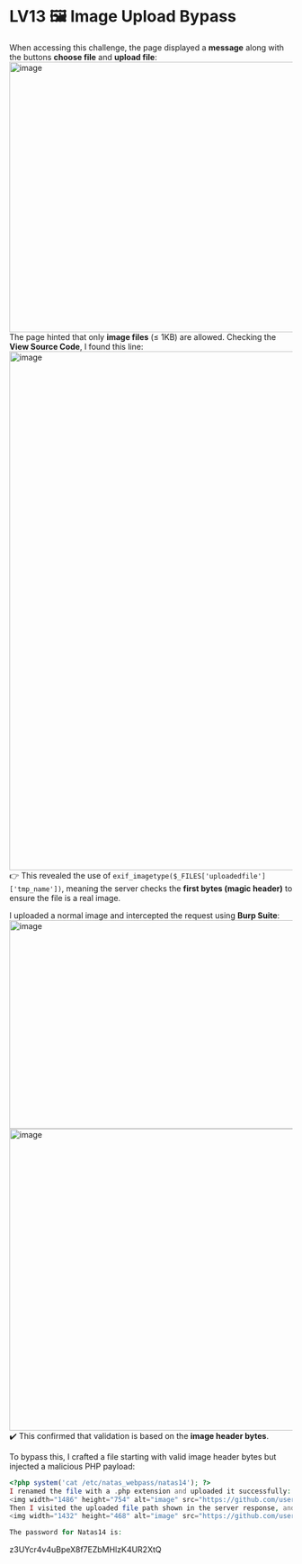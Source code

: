 # LV13 🖼️ Image Upload Bypass  

When accessing this challenge, the page displayed a **message** along with the buttons **choose file** and **upload file**:  
<img width="1920" height="481" alt="image" src="https://github.com/user-attachments/assets/a1cbc247-3b13-4514-a5e0-57b7abd49459" />  
The page hinted that only **image files** (≤ 1KB) are allowed. Checking the **View Source Code**, I found this line:  
<img width="1113" height="923" alt="image" src="https://github.com/user-attachments/assets/88e8ecaa-2a05-4bd3-98fe-3969345f8363" />  
👉 This revealed the use of `exif_imagetype($_FILES['uploadedfile']['tmp_name'])`, meaning the server checks the **first bytes (magic header)** to ensure the file is a real image.  

I uploaded a normal image and intercepted the request using **Burp Suite**:  
<img width="1920" height="371" alt="image" src="https://github.com/user-attachments/assets/63c12417-3a18-45bc-834e-17df246dc7a6" />  
<img width="1495" height="537" alt="image" src="https://github.com/user-attachments/assets/63a1da44-d2cb-41aa-a6e1-e1c8bcd4ede7" />  
✔️ This confirmed that validation is based on the **image header bytes**.  

To bypass this, I crafted a file starting with valid image header bytes but injected a malicious PHP payload:  
```php
<?php system('cat /etc/natas_webpass/natas14'); ?>
I renamed the file with a .php extension and uploaded it successfully:
<img width="1486" height="754" alt="image" src="https://github.com/user-attachments/assets/5f65d683-4c5f-4c67-a67c-8eb9bc9505bc" />
Then I visited the uploaded file path shown in the server response, and the PHP code executed, revealing the password:
<img width="1432" height="468" alt="image" src="https://github.com/user-attachments/assets/6dde28e7-9871-4d42-959e-b414a5677a85" />

The password for Natas14 is:

```
z3UYcr4v4uBpeX8f7EZbMHlzK4UR2XtQ
```

